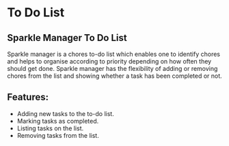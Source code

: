 # To Do List
## Sparkle Manager To Do List
Sparkle manager is a chores to-do list which enables one to identify chores and helps to organise according to priority depending on how often they should get done.
Sparkle manager has the flexibility of adding or removing chores from the list and showing whether a task has been completed or not.

## Features:
- Adding new tasks to the to-do list.
- Marking tasks as completed.
- Listing tasks on the list.
- Removing tasks from the list.
